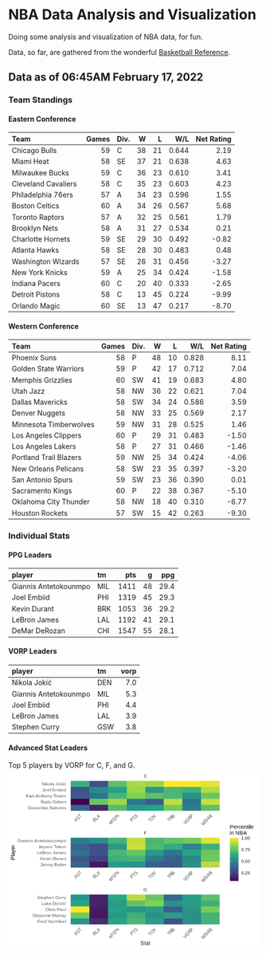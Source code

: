 # NBA Data Analysis and Visualization

Doing some analysis and visualization of NBA data, for fun.

Data, so far, are gathered from the wonderful [Basketball
Reference](https://www.basketball-reference.com/).

## Data as of 06:45AM February 17, 2022

### Team Standings

#### Eastern Conference

| Team                | Games | Div. |  W |  L |   W/L | Net Rating |
| :------------------ | ----: | :--- | -: | -: | ----: | ---------: |
| Chicago Bulls       |    59 | C    | 38 | 21 | 0.644 |       2.19 |
| Miami Heat          |    58 | SE   | 37 | 21 | 0.638 |       4.63 |
| Milwaukee Bucks     |    59 | C    | 36 | 23 | 0.610 |       3.41 |
| Cleveland Cavaliers |    58 | C    | 35 | 23 | 0.603 |       4.23 |
| Philadelphia 76ers  |    57 | A    | 34 | 23 | 0.596 |       1.55 |
| Boston Celtics      |    60 | A    | 34 | 26 | 0.567 |       5.68 |
| Toronto Raptors     |    57 | A    | 32 | 25 | 0.561 |       1.79 |
| Brooklyn Nets       |    58 | A    | 31 | 27 | 0.534 |       0.21 |
| Charlotte Hornets   |    59 | SE   | 29 | 30 | 0.492 |     \-0.82 |
| Atlanta Hawks       |    58 | SE   | 28 | 30 | 0.483 |       0.48 |
| Washington Wizards  |    57 | SE   | 26 | 31 | 0.456 |     \-3.27 |
| New York Knicks     |    59 | A    | 25 | 34 | 0.424 |     \-1.58 |
| Indiana Pacers      |    60 | C    | 20 | 40 | 0.333 |     \-2.65 |
| Detroit Pistons     |    58 | C    | 13 | 45 | 0.224 |     \-9.99 |
| Orlando Magic       |    60 | SE   | 13 | 47 | 0.217 |     \-8.70 |

#### Western Conference

| Team                   | Games | Div. |  W |  L |   W/L | Net Rating |
| :--------------------- | ----: | :--- | -: | -: | ----: | ---------: |
| Phoenix Suns           |    58 | P    | 48 | 10 | 0.828 |       8.11 |
| Golden State Warriors  |    59 | P    | 42 | 17 | 0.712 |       7.04 |
| Memphis Grizzlies      |    60 | SW   | 41 | 19 | 0.683 |       4.80 |
| Utah Jazz              |    58 | NW   | 36 | 22 | 0.621 |       7.04 |
| Dallas Mavericks       |    58 | SW   | 34 | 24 | 0.586 |       3.59 |
| Denver Nuggets         |    58 | NW   | 33 | 25 | 0.569 |       2.17 |
| Minnesota Timberwolves |    59 | NW   | 31 | 28 | 0.525 |       1.46 |
| Los Angeles Clippers   |    60 | P    | 29 | 31 | 0.483 |     \-1.50 |
| Los Angeles Lakers     |    58 | P    | 27 | 31 | 0.466 |     \-1.46 |
| Portland Trail Blazers |    59 | NW   | 25 | 34 | 0.424 |     \-4.06 |
| New Orleans Pelicans   |    58 | SW   | 23 | 35 | 0.397 |     \-3.20 |
| San Antonio Spurs      |    59 | SW   | 23 | 36 | 0.390 |       0.01 |
| Sacramento Kings       |    60 | P    | 22 | 38 | 0.367 |     \-5.10 |
| Oklahoma City Thunder  |    58 | NW   | 18 | 40 | 0.310 |     \-6.77 |
| Houston Rockets        |    57 | SW   | 15 | 42 | 0.263 |     \-9.30 |

### Individual Stats

#### PPG Leaders

| player                | tm  |  pts |  g |  ppg |
| :-------------------- | :-- | ---: | -: | ---: |
| Giannis Antetokounmpo | MIL | 1411 | 48 | 29.4 |
| Joel Embiid           | PHI | 1319 | 45 | 29.3 |
| Kevin Durant          | BRK | 1053 | 36 | 29.2 |
| LeBron James          | LAL | 1192 | 41 | 29.1 |
| DeMar DeRozan         | CHI | 1547 | 55 | 28.1 |

#### VORP Leaders

| player                | tm  | vorp |
| :-------------------- | :-- | ---: |
| Nikola Jokić          | DEN |  7.0 |
| Giannis Antetokounmpo | MIL |  5.3 |
| Joel Embiid           | PHI |  4.4 |
| LeBron James          | LAL |  3.9 |
| Stephen Curry         | GSW |  3.8 |

#### Advanced Stat Leaders

Top 5 players by VORP for C, F, and G.
![](README_files/figure-gfm/README-unnamed-chunk-7-1.png)<!-- -->
